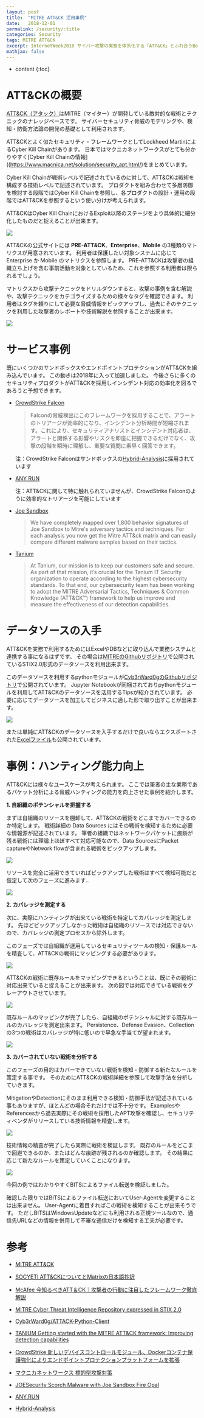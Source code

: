 ```yaml
---
layout: post
title:  "MITRE ATT&CK 活用事例"
date:   2018-12-01
permalink: /security/:title
categories: Security
tags: MITRE ATT&CK
excerpt: InternetWeek2018 サイバー攻撃の実態を体系化する「ATT&CK」とふれ合うBoF でLTしたスライドをリバイスしたものです。MITRE ATT&CKを実務レベルで活用する具体的な手法を提案します。
mathjax: false
---
```


* content
{:toc}

# ATT&CKの概要

[ATT&CK（アタック）](https://attack.mitre.org/)はMITRE（マイター）が開発している敵対的な戦術とテクニックのナレッジベースです。
サイバーセキュリティ脅威のモデリングや、検知・防衛方法論の開発の基礎として利用されます。

ATT&CKとよく似たセキュリティ・フレームワークとしてLockheed MartinによるCyber Kill Chainがあります。
日本ではマクニカネットワークスがとても分かりやすく[Cyber Kill Chainの情報]((https://www.macnica.net/solution/security_apt.html/)をまとめています。

Cyber Kill Chainが戦術レベルで記述されているのに対して、ATT&CKは戦術を構成する技術レベルで記述されています。
プロダクトを組み合わせて多層防御を検討する段階ではCyber Kill Chainを参照し、各プロダクトの設計・運用の段階ではATT&CKを参照するという使い分けが考えられます。

ATT&CKはCyber Kill ChainにおけるExploit以降のステージをより具体的に細分化したものだと捉えることが出来ます。

![](https://attack.mitre.org/theme/images/Enterprise_Tactics.png)

ATT&CKの公式サイトには **PRE-ATT&CK**、**Enterprise**、**Mobile** の3種類のマトリクスが用意されています。
利用者は保護したい対象システムに応じて Enterprise か Mobile のマトリクスを参照します。
PRE-ATT&CKは攻撃者の組織立ち上げを含む事前活動を対象としているため、これを参照する利用者は限られるでしょう。

マトリクスから攻撃テクニックをドリルダウンすると、攻撃の事例を含む解説や、攻撃テクニックをカテゴライズするための様々なタグを確認できます。
利用者はタグを頼りにして必要な脅威情報をピックアップし、過去にそのテクニックを利用した攻撃者のレポートや技術解説を参照することが出来ます。

![](/images/attck/attck.png)

# サービス事例

既にいくつかのサンドボックスやエンドポイントプロテクションがATT&CKを組み込んでいます。
この動きは2018年に入って加速しました。
今後さらに多くのセキュリティプロダクトがATT&CKを採用しインシデント対応の効率化を図るであろうと予想できます。

- [CrowdStrike Falcon](https://www.crowdstrike.com/sites/jp/summer-product-release-jp-fnl/)

  >Falconの脅威検出にこのフレームワークを採用することで、アラートのトリアージが効率的になり、インシデント分析時間が短縮されます。これにより、セキュリティアナリストとインシデント対応者は、アラートと関係する影響やリスクを即座に把握できるだけでなく、攻撃の段階を瞬時に理解し、重要な質問に素早く回答できます。

  注：CrowdStrike Falconはサンドボックスの[Hybrid-Analysis](https://www.hybrid-analysis.com/)に採用されています

- [ANY RUN](https://any.run/)

  注：ATT&CKに関して特に触れられていませんが、CrowdStrike Falconのように効率的なトリアージを可能にしています

- [Joe Sandbox](https://www.joesandbox.com/)

  >We have completely mapped over 1,800 behavior signatures of Joe Sandbox to Mitre's adversary tactics and techniques. For each analysis you now get the Mitre ATT&ck matrix and can easily compare different malware samples based on their tactics.

- [Tanium](https://www.tanium.com/blog/getting-started-with-the-mitre-att-and-ck-framework-lessons-learned/)

  >At Tanium, our mission is to keep our customers safe and secure. As part of that mission, it’s crucial for the Tanium IT Security organization to operate according to the highest cybersecurity standards. To that end, our cybersecurity team has been working to adopt the MITRE Adversarial Tactics, Techniques & Common Knowledge (ATT&CK™) framework to help us improve and measure the effectiveness of our detection capabilities.

# データソースの入手

ATT&CKを実務で利用するためにはExcelやDBなどに取り込んで業務システムと連携する事になるはずです。
その場合は[MITREのGithubリポジトリ](https://github.com/mitre/cti)で公開されているSTIX2.0形式のデータソースを利用出来ます。

このデータソースを利用するpythonモジュールが[Cyb3rWard0gのGithubリポジトリ](https://github.com/Cyb3rWard0g/ATTACK-Python-Client)で公開されています。
Jupyter Notebookが同梱されておりpythonモジュールを利用してATT&CKのデータソースを活用するTipsが紹介されています。
必要に応じてデータソースを加工してビジネスに適した形で取り出すことが出来ます。

![](/images/attck/notebook.png)

または単純にATT&CKのデータソースを入手するだけで良いならエクスポートされた[Excelファイル](https://github.com/Cyb3rWard0g/ATTACK-Python-Client/tree/master/export_example)も公開されています。

# 事例：ハンティング能力向上

ATT&CKには様々なユースケースが考えられます。
ここでは筆者の主な業務であるパケット分析による脅威ハンティングの能力を向上させた事例を紹介します。

**1. 自組織のポテンシャルを把握する**

  まずは自組織のリソースを棚卸して、ATT&CKの戦術をどこまでカバーできるのか特定します。
  戦術詳細の Data Sources にはその戦術を検知するために必要な情報源が記述されています。
  筆者の組織ではネットワークパケットに痕跡が残る戦術には理論上ほぼすべて対応可能なので、Data SourcesにPacket captureやNetwork flowが含まれる戦術をピックアップします。

  ![](/images/attck/task1_5.png)

  リソースを完全に活用できていればピックアップした戦術はすべて検知可能だと仮定して次のフェーズに進みます..

  ![](/images/attck/task01.png)

**2. カバレッジを測定する**

  次に、実際にハンティングが出来ている戦術を特定してカバレッジを測定します。
  先ほどピックアップしなかった戦術は自組織のリソースでは対応できないので、カバレッジの測定プロセスから除外します。

  このフェーズでは自組織が運用しているセキュリティツールの検知・保護ルールを精査して、ATT&CKの戦術にマッピングする必要があります。

  ![](/images/attck/task10.png)

  ATT&CKの戦術に既存ルールをマッピングできるということは、既にその戦術に対応出来ていると捉えることが出来ます。
  次の図では対応できている戦術をグレーアウトさせています。

  ![](/images/attck/task02.png)

  既存ルールのマッピングが完了したら、自組織のポテンシャルに対する既存ルールのカバレッジを測定出来ます。
  Persistence、Defense Evasion、Collection の3つの戦術はカバレッジが特に低いので早急な手当てが望まれます。

  ![](/images/attck/task03.png)

**3. カバーされていない戦術を分析する**

このフェーズの目的はカバーできていない戦術を検知・防御する新たなルールを策定する事です。
そのためにATT&CKの戦術詳細を参照して攻撃手法を分析していきます。

MitigationやDetectionにそのまま利用できる検知・防御手法が記述されている事もありますが、ほとんどの場合それだけでは不十分です。
ExamplesやReferencesから過去実際にその戦術を採用したAPT攻撃を確認し、セキュリティベンダがリリースしている技術情報を精査します。

![](/images/attck/task20.png)

技術情報の精査が完了したら実際に戦術を検証します。
既存のルールをどこまで回避できるのか、またはどんな痕跡が残されるのか確認します。
その結果に応じて新たなルールを策定していくことになります。

![](/images/attck/task30.png)

今回の例ではわかりやすくBITSによるファイル転送を検証しました。

確認した限りではBITSによるファイル転送においてUser-Agentを変更することは出来ません。
User-Agentに着目すればこの戦術を検知することが出来そうです。
ただしBITSはWindowsUpdateなどにも利用される正規ツールなので、通信先URLなどの情報を併用して不審な通信だけを検知する工夫が必要です。

# 参考

- [MITRE ATT&CK](https://attack.mitre.org/)

- [SOCYETI ATT&CKについてとMatrixの日本語抄訳](https://www.socyeti.jp/posts/4873582)

- [McAfee 今知るべきATT＆CK｜攻撃者の行動に注目したフレームワーク徹底解説](https://blogs.mcafee.jp/mitre-attck)

- [MITRE Cyber Threat Intelligence Repository expressed in STIX 2.0](https://github.com/mitre/cti)

- [Cyb3rWard0g/ATTACK-Python-Client](https://github.com/Cyb3rWard0g/ATTACK-Python-Client)

- [TANIUM Getting started with the MITRE ATT&CK framework: Improving detection capabilities](https://www.tanium.com/blog/getting-started-with-the-mitre-attack-framework-improving-detection-capabilities/)

- [CrowdStrike 新しいデバイスコントロールモジュール、Dockerコンテナ保護強化によりエンドポイントプロテクションプラットフォームを拡張](https://www.crowdstrike.com/sites/jp/summer-product-release-jp-fnl/)

- [マクニカネットワークス 標的型攻撃対策](https://www.macnica.net/solution/security_apt.html/)

- [JOESecurity Scorch Malware with Joe Sandbox Fire Opal](https://www.joesecurity.org/blog/8594655092323822022)

- [ANY.RUN](https://any.run/)

- [Hybrid-Analysis](https://www.hybrid-analysis.com/)
